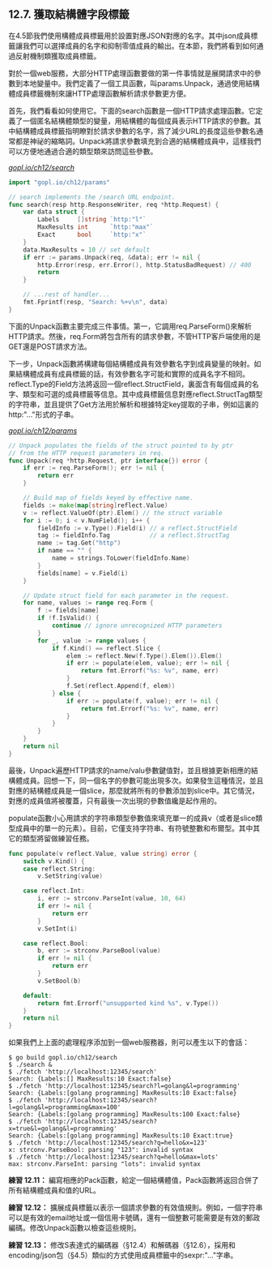 ## 12.7. 獲取結構體字段標籤

在4.5節我們使用構體成員標籤用於設置對應JSON對應的名字。其中json成員標籤讓我們可以選擇成員的名字和抑制零值成員的輸出。在本節，我們將看到如何通過反射機制類獲取成員標籤。

對於一個web服務，大部分HTTP處理函數要做的第一件事情就是展開請求中的參數到本地變量中。我們定義了一個工具函數，叫params.Unpack，通過使用結構體成員標籤機制來讓HTTP處理函數解析請求參數更方便。

首先，我們看看如何使用它。下面的search函數是一個HTTP請求處理函數。它定義了一個匿名結構體類型的變量，用結構體的每個成員表示HTTP請求的參數。其中結構體成員標籤指明瞭對於請求參數的名字，爲了減少URL的長度這些參數名通常都是神祕的縮略詞。Unpack將請求參數填充到合適的結構體成員中，這樣我們可以方便地通過合適的類型類來訪問這些參數。

<u><i>gopl.io/ch12/search</i></u>
```Go
import "gopl.io/ch12/params"

// search implements the /search URL endpoint.
func search(resp http.ResponseWriter, req *http.Request) {
	var data struct {
		Labels     []string `http:"l"`
		MaxResults int      `http:"max"`
		Exact      bool     `http:"x"`
	}
	data.MaxResults = 10 // set default
	if err := params.Unpack(req, &data); err != nil {
		http.Error(resp, err.Error(), http.StatusBadRequest) // 400
		return
	}

	// ...rest of handler...
	fmt.Fprintf(resp, "Search: %+v\n", data)
}
```

下面的Unpack函數主要完成三件事情。第一，它調用req.ParseForm()來解析HTTP請求。然後，req.Form將包含所有的請求參數，不管HTTP客戶端使用的是GET還是POST請求方法。

下一步，Unpack函數將構建每個結構體成員有效參數名字到成員變量的映射。如果結構體成員有成員標籤的話，有效參數名字可能和實際的成員名字不相同。reflect.Type的Field方法將返回一個reflect.StructField，裏面含有每個成員的名字、類型和可選的成員標籤等信息。其中成員標籤信息對應reflect.StructTag類型的字符串，並且提供了Get方法用於解析和根據特定key提取的子串，例如這裏的http:"..."形式的子串。

<u><i>gopl.io/ch12/params</i></u>
```Go
// Unpack populates the fields of the struct pointed to by ptr
// from the HTTP request parameters in req.
func Unpack(req *http.Request, ptr interface{}) error {
	if err := req.ParseForm(); err != nil {
		return err
	}

	// Build map of fields keyed by effective name.
	fields := make(map[string]reflect.Value)
	v := reflect.ValueOf(ptr).Elem() // the struct variable
	for i := 0; i < v.NumField(); i++ {
		fieldInfo := v.Type().Field(i) // a reflect.StructField
		tag := fieldInfo.Tag           // a reflect.StructTag
		name := tag.Get("http")
		if name == "" {
			name = strings.ToLower(fieldInfo.Name)
		}
		fields[name] = v.Field(i)
	}

	// Update struct field for each parameter in the request.
	for name, values := range req.Form {
		f := fields[name]
		if !f.IsValid() {
			continue // ignore unrecognized HTTP parameters
		}
		for _, value := range values {
			if f.Kind() == reflect.Slice {
				elem := reflect.New(f.Type().Elem()).Elem()
				if err := populate(elem, value); err != nil {
					return fmt.Errorf("%s: %v", name, err)
				}
				f.Set(reflect.Append(f, elem))
			} else {
				if err := populate(f, value); err != nil {
					return fmt.Errorf("%s: %v", name, err)
				}
			}
		}
	}
	return nil
}
```

最後，Unpack遍歷HTTP請求的name/valu參數鍵值對，並且根據更新相應的結構體成員。回想一下，同一個名字的參數可能出現多次。如果發生這種情況，並且對應的結構體成員是一個slice，那麼就將所有的參數添加到slice中。其它情況，對應的成員值將被覆蓋，只有最後一次出現的參數值纔是起作用的。

populate函數小心用請求的字符串類型參數值來填充單一的成員v（或者是slice類型成員中的單一的元素）。目前，它僅支持字符串、有符號整數和布爾型。其中其它的類型將留做練習任務。

```Go
func populate(v reflect.Value, value string) error {
	switch v.Kind() {
	case reflect.String:
		v.SetString(value)

	case reflect.Int:
		i, err := strconv.ParseInt(value, 10, 64)
		if err != nil {
			return err
		}
		v.SetInt(i)

	case reflect.Bool:
		b, err := strconv.ParseBool(value)
		if err != nil {
			return err
		}
		v.SetBool(b)

	default:
		return fmt.Errorf("unsupported kind %s", v.Type())
	}
	return nil
}
```

如果我們上上面的處理程序添加到一個web服務器，則可以產生以下的會話：

```
$ go build gopl.io/ch12/search
$ ./search &
$ ./fetch 'http://localhost:12345/search'
Search: {Labels:[] MaxResults:10 Exact:false}
$ ./fetch 'http://localhost:12345/search?l=golang&l=programming'
Search: {Labels:[golang programming] MaxResults:10 Exact:false}
$ ./fetch 'http://localhost:12345/search?l=golang&l=programming&max=100'
Search: {Labels:[golang programming] MaxResults:100 Exact:false}
$ ./fetch 'http://localhost:12345/search?x=true&l=golang&l=programming'
Search: {Labels:[golang programming] MaxResults:10 Exact:true}
$ ./fetch 'http://localhost:12345/search?q=hello&x=123'
x: strconv.ParseBool: parsing "123": invalid syntax
$ ./fetch 'http://localhost:12345/search?q=hello&max=lots'
max: strconv.ParseInt: parsing "lots": invalid syntax
```

**練習 12.11：** 編寫相應的Pack函數，給定一個結構體值，Pack函數將返回合併了所有結構體成員和值的URL。

**練習 12.12：** 擴展成員標籤以表示一個請求參數的有效值規則。例如，一個字符串可以是有效的email地址或一個信用卡號碼，還有一個整數可能需要是有效的郵政編碼。修改Unpack函數以檢查這些規則。

**練習 12.13：** 修改S表達式的編碼器（§12.4）和解碼器（§12.6），採用和encoding/json包（§4.5）類似的方式使用成員標籤中的sexpr:"..."字串。
